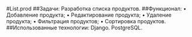 #List.prod
##Задачи: Разработка списка продуктов.
##Функционал:
    • Добавление продукта;
    • Редактирование продукта;
    • Удаление продукта;
    • Фильтрация продуктов;
    • Сортировка продуктов.
##Использованные технологии: Django. PostgreSQL.
